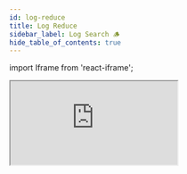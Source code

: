 ```yaml
---
id: log-reduce
title: Log Reduce
sidebar_label: Log Search 🪵
hide_table_of_contents: true
---
```


<head>
  <meta name="robots" content="noindex" />
</head>

import Iframe from 'react-iframe';

<div>
<script src="https://js.storylane.io/js/v1/storylane.js"></script>
<div class="sl-embed" >
<iframe class="sl-demo" src="https://app.storylane.io/demo/cddnee9ep18r" allow="fullscreen" ></iframe>
</div>
</div>
